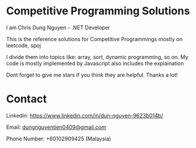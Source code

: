 # Competitive Programming Solutions
I am Chris Dung Nguyen - .NET Developer

This is the reference solutions for Competitive Programmings mostly on leetcode, spoj

I divide them into topics like: array, sort, dynamic programming, so on.
My code is mostly implemented by Javascript also includes the explaination

Dont forget to give me stars if you think they are helpful.
Thanks a lot!

# Contact
Linkedin: https://www.linkedin.com/in/dun-nguyen-9623b014b/

Email: dungnguyentien0409@gmail.com

Phone Number: +60102909425 (Malaysia)
